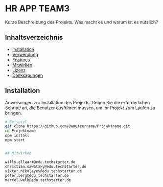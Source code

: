 # HR APP TEAM3

Kurze Beschreibung des Projekts. Was macht es und warum ist es nützlich?

## Inhaltsverzeichnis

- [Installation](#installation)
- [Verwendung](#verwendung)
- [Features](#features)
- [Mitwirken](#mitwirken)
- [Lizenz](#lizenz)
- [Danksagungen](#danksagungen)

## Installation

Anweisungen zur Installation des Projekts. Geben Sie die erforderlichen Schritte an, die Benutzer ausführen müssen, um Ihr Projekt zum Laufen zu bringen.

```bash
# Beispiel
git clone https://github.com/Benutzername/Projektname.git
cd Projektname
npm install
npm start


## Mitwirken

willy.ellwart@edu.techstarter.de
christian.sawatzky@edu.techstarter.de
viktor.nikolayev@edu.techstarter.de
peter.berg@edu.techstarter.de
marcel.welk@edu.techstarter.de



